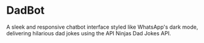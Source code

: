 # DadBot
A sleek and responsive chatbot interface styled like WhatsApp's dark mode, delivering hilarious dad jokes using the API Ninjas Dad Jokes API.
